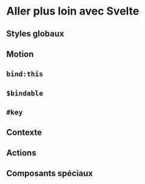 # Aller plus loin avec Svelte

## Styles globaux

## Motion

## `bind:this`

## `$bindable`

## `#key`

## Contexte

## Actions

## Composants spéciaux
